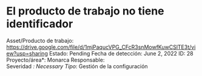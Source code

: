 # El producto de trabajo no tiene identificador

Asset/Producto de trabajo: https://drive.google.com/file/d/1mjPaqucVPG_CFcR3snMowfKuwCSlTE3t/view?usp=sharing
Estado: Pending
Fecha de detección: June 2, 2022
ID: 28
Proyecto/área*: Monarca
Responsable:  
Severidad *: Necessary
Tipo*: Gestión de la configuración